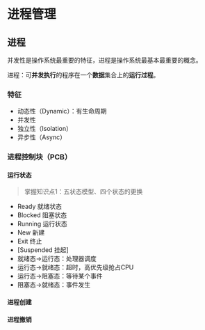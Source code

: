 # 进程管理

## 进程

并发性是操作系统最重要的特征，进程是操作系统最基本最重要的概念。

进程：可**并发执行**的程序在一个**数据**集合上的**运行过程**。

### 特征

- 动态性（Dynamic）：有生命周期
- 并发性
- 独立性（Isolation）
- 异步性（Async）

### 进程控制块（PCB）

#### 运行状态

> 掌握知识点1：五状态模型、四个状态的更换

- Ready 就绪状态
- Blocked 阻塞状态
- Running 运行状态
- New 新建
- Exit 终止
- [Suspended 挂起]
- 就绪态->运行态：处理器调度
- 运行态->就绪态：超时，高优先级抢占CPU
- 运行态->阻塞态：等待某个事件
- 阻塞态->就绪态：事件发生

#### 进程创建

#### 进程撤销
